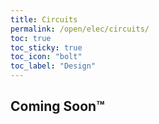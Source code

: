 ```yaml
---
title: Circuits
permalink: /open/elec/circuits/
toc: true
toc_sticky: true
toc_icon: "bolt"
toc_label: "Design"
---
```


## Coming Soon™
